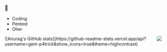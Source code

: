 ### 👋
- Coding
- Pentest
- Oher
<img align="right" src="https://github-readme-stats.vercel.app/api?username=gem-p4trick&show_icons=true&theme=highcontrast)">
![Anurag's GitHub stats](https://github-readme-stats.vercel.app/api?username=gem-p4trick&show_icons=true&theme=highcontrast)

